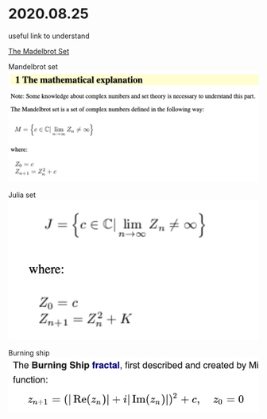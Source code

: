 # 2020.08.25
useful link to understand 

[The Madelbrot Set](http://warp.povusers.org/Mandelbrot/)

Mandelbrot set
![mandelbrot set](./mk_image/mandelbrot_set.png)

Julia set
![julia set](./mk_image/julia_set.png)

Burning ship
![Burning ship](./mk_image/burning_ship.png)